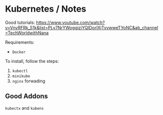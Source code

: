 # Kubernetes / Notes

Good tutorials:
https://www.youtube.com/watch?v=VnvRFRk_51k&list=PLy7NrYWoggjziYQIDorlXjTvvwweTYoNC&ab_channel=TechWorldwithNana

Requirements:
- `Docker`

To install, follow the steps:
1. `kubectl`
2. `minikube`
3. `nginx` forwading

## Good Addons

`kubectx` and `kubens`
